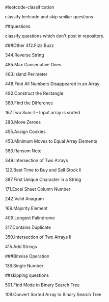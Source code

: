 #leetcode-classification

classify leetcode and skip smiliar questions

##questions

classify questions which don't post in repository.

###Other
412.Fizz Buzz

344.Reverse String

485.Max Consecutive Ones

463.Island Perimeter

448.Find All Numbers Disappeared in an Array

492.Construct the Rectangle

389.Find the Difference

167.Two Sum II - Input array is sorted

283.Move Zeroes

455.Assign Cookies

453.Minimum Moves to Equal Array Elements

383.Ransom Note

349.Intersection of Two Arrays

122.Best Time to Buy and Sell Stock II

387.First Unique Character in a String

171.Excel Sheet Column Number

242.Valid Anagram

169.Majority Element

409.Longest Palindrome

217.Contains Duplicate

350.Intersection of Two Arrays II

415.Add Strings

###Bitwise Operation

136.Single Number

##skipping questions

501.Find Mode in Binary Search Tree

108.Convert Sorted Array to Binary Search Tree